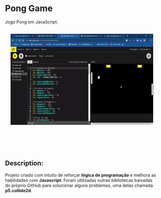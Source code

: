 # Pong Game
Jogo Pong em JavaScript. 
<br><br>
<p align="Center" >
<img width="469" height="300" src="ezgif.com-video-to-gif (1).gif" >
</p>
<br><br><br><br>

## Description:
Projeto criado com intuito de reforçar **lógica de programação** e melhora as habilidades com **Javascript**. 
Foram utilizadas outras bibliotecas baixadas do próprio GitHub para solucionar alguns problemas, uma delas 
chamada **p5.collide2d**.
